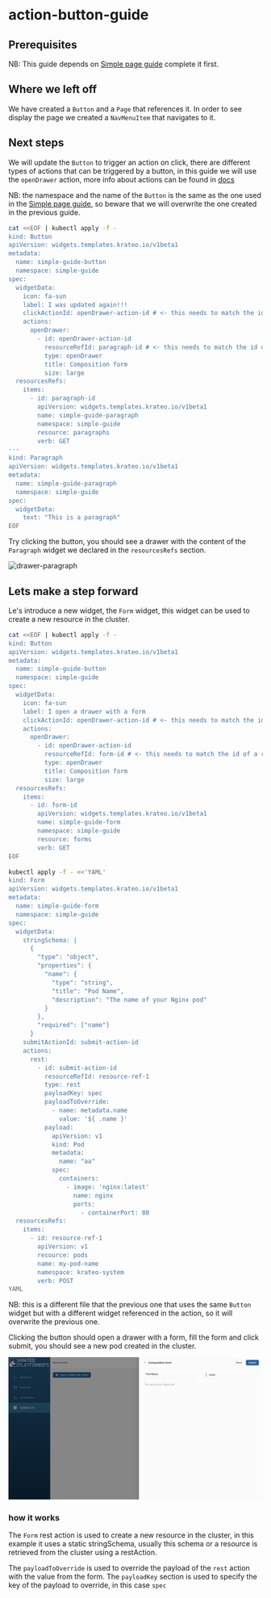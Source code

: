 # action-button-guide

## Prerequisites

NB: This guide depends on [Simple page guide](./10-simple-page-guide.md) complete it first.

## Where we left off

We have created a `Button` and a `Page` that references it. In order to see display the page we created a `NavMenuItem` that navigates to it.

## Next steps

We will update the `Button` to trigger an action on click, there are different types of actions that can be triggered by a button, in this guide we will use the `openDrawer` action, more info about actions can be found in [docs](../20-key-concepts/10-frontend.md)

NB: the namespace and the name of the `Button` is the same as the one used in the [Simple page guide](../simple-page/simple-page.md), so beware that we will overwrite the one created in the previous guide.

```sh
cat <<EOF | kubectl apply -f -
kind: Button
apiVersion: widgets.templates.krateo.io/v1beta1
metadata:
  name: simple-guide-button
  namespace: simple-guide
spec:
  widgetData:
    icon: fa-sun
    label: I was updated again!!!
    clickActionId: openDrawer-action-id # <- this needs to match the id of an action declared below in spec.actions
    actions: 
      openDrawer:
        - id: openDrawer-action-id 
          resourceRefId: paragraph-id # <- this needs to match the id of a resource declared below in spec.resourcesRefs
          type: openDrawer
          title: Composition form
          size: large
  resourcesRefs:
    items:
      - id: paragraph-id
        apiVersion: widgets.templates.krateo.io/v1beta1
        name: simple-guide-paragraph
        namespace: simple-guide
        resource: paragraphs
        verb: GET
---
kind: Paragraph
apiVersion: widgets.templates.krateo.io/v1beta1
metadata:
  name: simple-guide-paragraph
  namespace: simple-guide
spec:
  widgetData:
    text: "This is a paragraph"
EOF
```

Try clicking the button, you should see a drawer with the content of the `Paragraph` widget we declared in the `resourcesRefs` section.

![drawer-paragraph](/img/action-button-guide/01_drawer_paragraph.gif)

## Lets make a step forward

Le's introduce a new widget, the `Form` widget, this widget can be used to create a new resource in the cluster.

```sh
cat <<EOF | kubectl apply -f -
kind: Button
apiVersion: widgets.templates.krateo.io/v1beta1
metadata:
  name: simple-guide-button
  namespace: simple-guide
spec:
  widgetData:
    icon: fa-sun
    label: I open a drawer with a form
    clickActionId: openDrawer-action-id # <- this needs to match the id of an action declared below in spec.actions
    actions: 
      openDrawer:
        - id: openDrawer-action-id 
          resourceRefId: form-id # <- this needs to match the id of a resource declared below in spec.resourcesRefs
          type: openDrawer
          title: Composition form
          size: large
  resourcesRefs:
    items:
      - id: form-id
        apiVersion: widgets.templates.krateo.io/v1beta1
        name: simple-guide-form
        namespace: simple-guide
        resource: forms
        verb: GET
EOF
```

```sh
kubectl apply -f - <<'YAML'
kind: Form
apiVersion: widgets.templates.krateo.io/v1beta1
metadata:
  name: simple-guide-form
  namespace: simple-guide
spec:
  widgetData:
    stringSchema: |
      {
        "type": "object",
        "properties": {
          "name": {
            "type": "string",
            "title": "Pod Name",
            "description": "The name of your Nginx pod"
          }
        },
        "required": ["name"]
      }
    submitActionId: submit-action-id
    actions:
      rest:
        - id: submit-action-id
          resourceRefId: resource-ref-1
          type: rest
          payloadKey: spec
          payloadToOverride:
            - name: metadata.name
              value: '${ .name }'
          payload:
            apiVersion: v1
            kind: Pod
            metadata:
              name: "aa"
            spec:
              containers:
                - image: 'nginx:latest'
                  name: nginx
                  ports:
                    - containerPort: 80
  resourcesRefs:
    items:
      - id: resource-ref-1
        apiVersion: v1
        resource: pods
        name: my-pod-name
        namespace: krateo-system
        verb: POST
YAML
```

NB: this is a different file that the previous one that uses the same `Button` widget but with a different widget referenced in the action, so it will overwrite the previous one.

Clicking the button should open a drawer with a form, fill the form and click submit, you should see a new pod created in the cluster.

![drawer-form](/img/action-button-guide/02_drawer_form.png)

### how it works

The `Form` rest action is used to create a new resource in the cluster, in this example it uses a static stringSchema, usually this schema or a resource is retrieved from the cluster using a restAction.

The `payloadToOverride` is used to override the payload of the `rest` action with the value from the form.
The `payloadKey` section is used to specify the key of the payload to override, in this case `spec`